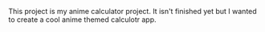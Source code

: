 This project is my anime calculator project. It isn't finished yet but I wanted to create a cool anime themed calculotr app.
